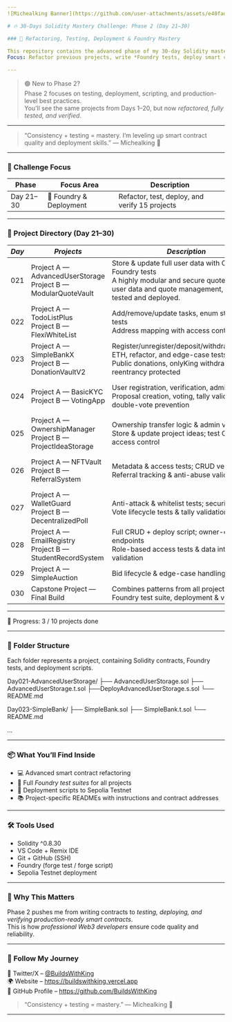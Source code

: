 ```yaml
---
![Michealking Banner](https://github.com/user-attachments/assets/e40fada9-bde2-4c65-854a-c0ad3f846622)

# 🔥 30-Days Solidity Mastery Challenge: Phase 2 (Day 21–30)

### 🚀 Refactoring, Testing, Deployment & Foundry Mastery

This repository contains the advanced phase of my 30-day Solidity mastery challenge — *Days 21–30*.  
Focus: Refactor previous projects, write *Foundry tests, deploy smart contracts to **Sepolia Testnet*, and verify functionality.

---
```

> 🟢 New to Phase 2?  
> Phase 2 focuses on testing, deployment, scripting, and production-level best practices.  
> You’ll see the same projects from Days 1–20, but now *refactored, fully tested, and verified*.
---
> “Consistency + testing = mastery. I’m leveling up smart contract quality and deployment skills.”
— Michealking 👑
---

### 📅 Challenge Focus

| Phase | Focus Area                           | Description                                    |
|-------|-------------------------------------|------------------------------------------------|
| Day 21–30 | 🧪 Foundry & Deployment            | Refactor, test, deploy, and verify 15 projects |

---

### 📅 Project Directory (Day 21–30)

| *Day* | *Projects* | *Description* | *Links* |
|---------|--------------|-----------------|-----------|
| 021 | Project A — AdvancedUserStorage <br> Project B — ModularQuoteVault | Store & update full user data with CRUD & Foundry tests <br> A highly modular and secure quote vault with user data and quote management, fully tested and deployed. | [A View](https://github.com/BuildsWithKing/21-30-foundry-test-deploy/tree/main/Day021-AdvancedUserStorage) <br> [B View](https://github.com/BuildsWithKing/21-30-foundry-test-deploy/tree/main/Day021B-ModularQuoteVault) |
| 022 | Project A — TodoListPlus <br> Project B — FlexiWhiteList | Add/remove/update tasks, enum status & tests <br> Address mapping with access control checks |[A View](https://github.com/BuildsWithKing/21-30-foundry-test-deploy/tree/main/Day022A-ToDoListPlus)  <br> [B View](https://github.com/BuildsWithKing/21-30-foundry-test-deploy/tree/main/Day022B-FlexiWhitelist) |
| 023 | Project A — SimpleBankX <br> Project B — DonationVaultV2 | Register/unregister/deposit/withdraw/transfer ETH, refactor, and edge-case tests <br> Public donations, onlyKing withdrawals, reentrancy protected | [A View](https://github.com/BuildsWithKing/21-30-foundry-test-deploy/tree/main/Day023A-SimpleBankX) <br> [B View](https://github.com/BuildsWithKing/21-30-foundry-test-deploy/blob/main/Day023B-DonationVaultV2) |
| 024 | Project A — BasicKYC <br> Project B — VotingApp | User registration, verification, admin checks <br> Proposal creation, voting, tally validation & double-vote prevention | *Coming soon...* <br> *Coming soon...* |
| 025 | Project A — OwnershipManager <br> Project B — ProjectIdeaStorage | Ownership transfer logic & admin validation <br> Store & update project ideas; test CRUD & access control |*Coming soon...* <br> *Coming soon...* |
| 026 | Project A — NFTVault <br> Project B — ReferralSystem | Metadata & access tests; CRUD verification <br> Referral tracking & anti-abuse validation | *Coming soon...* <br> *Coming soon...* |
| 027 | Project A — WalletGuard <br> Project B — DecentralizedPoll | Anti-attack & whitelist tests; security checks <br> Vote lifecycle tests & tally validation | *Coming soon...* <br> *Coming soon...* |
| 028 | Project A — EmailRegistry <br> Project B — StudentRecordSystem | Full CRUD + deploy script; owner-only endpoints <br> Role-based access tests & data integrity validation | *Coming soon...* <br> *Coming soon...* |
| 029 | Project A — SimpleAuction | Bid lifecycle & edge-case handling tests | *Coming soon...* |
| 030 | Capstone Project — Final Build | Combines patterns from all projects; full Foundry test suite, deployment & verification | *Coming soon...* |
---

🧱 Progress: 3 / 10 projects done 

---

### 📂 Folder Structure

Each folder represents a project, containing Solidity contracts, Foundry tests, and deployment scripts.

Day021-AdvancedUserStorage/ ├── AdvancedUserStorage.sol ├── AdvancedUserStorage.t.sol ├──DeployAdvancedUserStorage.s.sol └── README.md

Day023-SimpleBank/ ├── SimpleBank.sol ├── SimpleBank.t.sol └── README.md

...

---

### 📦 What You’ll Find Inside

- 💻 Advanced smart contract refactoring  
- 🧪 Full *Foundry test suites* for all projects  
- 🚀 Deployment scripts to Sepolia Testnet  
- 📚 Project-specific READMEs with instructions and contract addresses  

---

### 🛠 Tools Used

- Solidity ^0.8.30  
- VS Code + Remix IDE  
- Git + GitHub (SSH)  
- Foundry (forge test / forge script)  
- Sepolia Testnet deployment  

---

### 🧠 Why This Matters

Phase 2 pushes me from writing contracts to *testing, deploying, and verifying production-ready smart contracts*.  
This is how *professional Web3 developers* ensure code quality and reliability.

---

### 💬 Follow My Journey

📡 Twitter/X – [@BuildsWithKing](https://x.com/BuildsWithKing/)  
🌍 Website – https://buildswithking.vercel.app  
🧠 GitHub Profile – https://github.com/BuildsWithKing  

> “Consistency + testing = mastery.”
— Michealking 👑

---
